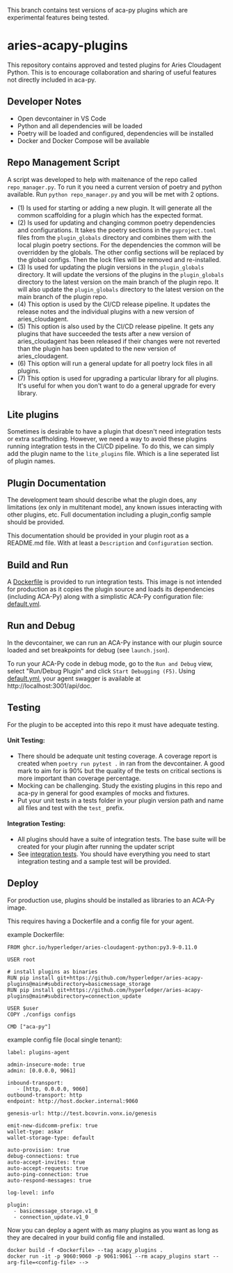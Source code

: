 This branch contains test versions of aca-py plugins which are experimental features being tested.

# aries-acapy-plugins

This repository contains approved and tested plugins for Aries Cloudagent Python. This is to encourage collaboration and sharing of useful features not directly included in aca-py.

## Developer Notes

- Open devcontainer in VS Code
- Python and all dependencies will be loaded
- Poetry will be loaded and configured, dependencies will be installed
- Docker and Docker Compose will be available

## Repo Management Script

A script was developed to help with maitenance of the repo called `repo_manager.py`. To run it you need a current version of poetry and python available.
Run `python repo_manager.py` and you will be met with 2 options.
 - (1) Is used for starting or adding a new plugin. It will generate all the common scaffolding for a plugin which has the expected format.
 - (2) Is used for updating and changing common poetry dependencies and configurations. It takes the poetry sections in the `pyproject.toml` files from the `plugin_globals` directory and combines them with the local plugin poetry sections. For the dependencies the common will be overridden by the globals. The other config sections will be replaced by the global configs. Then the lock files will be removed and re-installed.
 - (3) Is used for updating the plugin versions in the `plugin_globals` directory. It will update the versions of the plugins in the `plugin_globals` directory to the latest version on the main branch of the plugin repo. It will also update the `plugin_globals` directory to the latest version on the main branch of the plugin repo.
 - (4) This option is used by the CI/CD release pipeline. It updates the release notes and the individual plugins with a new version of aries_cloudagent.
 - (5) This option is also used by the CI/CD release pipeline. It gets any plugins that have succeeded the tests after a new version of aries_cloudagent has been released if their changes were not reverted than the plugin has been updated to the new version of aries_cloudagent.
 - (6) This option will run a general update for all poetry lock files in all plugins.
 - (7) This option is used for upgrading a particular library for all plugins. It's useful for when you don't want to do a general upgrade for every library. 

## Lite plugins

Sometimes is desirable to have a plugin that doesn't need integration tests or extra scaffholding. However, we need a way to avoid these plugins running integration tests in the CI/CD pipeline. To do this, we can simply add the plugin name to the `lite_plugins` file. Which is a line seperated list of plugin names.

## Plugin Documentation

The development team should describe what the plugin does, any limitations (ex only in multitenant mode), any known issues interacting with other plugins, etc. Full documentation including a plugin_config sample should be provided.

This documentation should be provided in your plugin root as a README.md file. With at least a `Description` and `Configuration` section.

## Build and Run

A [Dockerfile](./basicmessage_storage/docker/Dockerfile) is provided to run integration tests. This image is not intended for production as it copies the plugin source and loads its dependencies (including ACA-Py) along with a simplistic ACA-Py configuration file: [default.yml](./basicmessage_storage/docker/default.yml).

## Run and Debug

In the devcontainer, we can run an ACA-Py instance with our plugin source loaded and set breakpoints for debug (see `launch.json`).

To run your ACA-Py code in debug mode, go to the `Run and Debug` view, select "Run/Debug Plugin" and click `Start Debugging (F5)`. Using [default.yml](./basicmessage_storage/docker/default.yml), your agent swagger is available at http://localhost:3001/api/doc.

## Testing

For the plugin to be accepted into this repo it must have adequate testing.

#### Unit Testing:

- There should be adequate unit testing coverage. A coverage report is created when `poetry run pytest .` in ran from the devcontainer. A good mark to aim for is 90% but the quality of the tests on critical sections is more important than coverage percentage.
- Mocking can be challenging. Study the existing plugins in this repo and aca-py in general for good examples of mocks and fixtures.
- Put your unit tests in a tests folder in your plugin version path and name all files and test with the `test_` prefix.

#### Integration Testing:

- All plugins should have a suite of integration tests. The base suite will be created for your plugin after running the updater script
- See [integration tests](./basicmessage_storage/integration/README.md). You should have everything you need to start integration testing and a sample test will be provided.

## Deploy

For production use, plugins should be installed as libraries to an ACA-Py image.

This requires having a Dockerfile and a config file for your agent.

example Dockerfile:

```
FROM ghcr.io/hyperledger/aries-cloudagent-python:py3.9-0.11.0

USER root

# install plugins as binaries
RUN pip install git+https://github.com/hyperledger/aries-acapy-plugins@main#subdirectory=basicmessage_storage
RUN pip install git+https://github.com/hyperledger/aries-acapy-plugins@main#subdirectory=connection_update

USER $user
COPY ./configs configs

CMD ["aca-py"]
```

example config file (local single tenant):

```
label: plugins-agent

admin-insecure-mode: true
admin: [0.0.0.0, 9061]

inbound-transport:
   - [http, 0.0.0.0, 9060]
outbound-transport: http
endpoint: http://host.docker.internal:9060

genesis-url: http://test.bcovrin.vonx.io/genesis

emit-new-didcomm-prefix: true
wallet-type: askar
wallet-storage-type: default

auto-provision: true
debug-connections: true
auto-accept-invites: true
auto-accept-requests: true
auto-ping-connection: true
auto-respond-messages: true

log-level: info

plugin:
  - basicmessage_storage.v1_0
  - connection_update.v1_0
```

Now you can deploy a agent with as many plugins as you want as long as they are decalred in your build config file and installed.

```
docker build -f <Dockerfile> --tag acapy_plugins .
docker run -it -p 9060:9060 -p 9061:9061 --rm acapy_plugins start --arg-file=<config-file> -->
```
